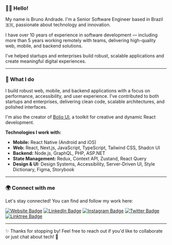 ### 👋🏽 Hello!

My name is Bruno Andrade. I'm a Senior Software Engineer based in Brazil 🇧🇷, passionate about technology and innovation.

I have over 10 years of experience in software development — including more than 5 years working remotely with teams, delivering high-quality web, mobile, and backend solutions.

I've helped startups and enterprises build robust, scalable applications and create meaningful digital experiences.

---

### 🚀 What I do

I build robust web, mobile, and backend applications with a focus on performance, accessibility, and user experience. I've contributed to both startups and enterprises, delivering clean code, scalable architectures, and polished interfaces. 

I'm also the creator of [Bolio UI](https://bolio-ui.com/), a toolkit for creative and dynamic React development.

<!-- I'm currently working at [GO.K](https://gok.digital/) as a Mobile and Web Developer, helping to build creative and powerful digital products. -->

**Technologies I work with:**

- **Mobile:** React Native (Android and iOS)
- **Web:** React, Next.js, JavaScript, TypeScript, Tailwind CSS, Shadcn UI
- **Backend:** Node.js, GraphQL, PHP, ASP.NET
- **State Management:** Redux, Context API, Zustand, React Query
- **Design & UI:** Design Systems, Accessibility, Server-Driven UI, Style Dictionary, Figma, Storybook

---

### 🌍 Connect with me

Let's stay connected! You can find and follow my work here:

[![Website Badge](https://img.shields.io/badge/-Website-c25fff?style=flat&logo=Google-Chrome&logoColor=white)](https://brunnoandrade.com.br/)
[![LinkedIn Badge](https://img.shields.io/badge/-LinkedIn-blue?style=flat&logo=LinkedIn&logoColor=white)](https://www.linkedin.com/in/brunnoandrade/)
[![Instagram Badge](https://img.shields.io/badge/-Instagram-E4405F?style=flat&logo=Instagram&logoColor=white)](https://instagram.com/brunnoandrade/)
[![Twitter Badge](https://img.shields.io/badge/-Twitter-1DA1F2?style=flat&logo=Twitter&logoColor=white)](https://twitter.com/brunnoandrade/)
[![Linktree Badge](https://img.shields.io/badge/-Linktree-43E660?style=flat&logo=Linktree&logoColor=white)](https://linktr.ee/brunnoandrade/)

<!-- ---

<div>
  <img height="180em" src="https://github-readme-stats.vercel.app/api?username=brunnoandrade&show_icons=true&theme=tokyonight&include_all_commits=true&count_private=true" />
  <img height="180em" src="https://github-readme-stats.vercel.app/api/top-langs/?username=brunnoandrade&layout=compact&langs_count=7&theme=tokyonight" />
</div>

--- -->

---

✨ Thanks for stopping by! Feel free to reach out if you'd like to collaborate or just chat about tech! 🚀
